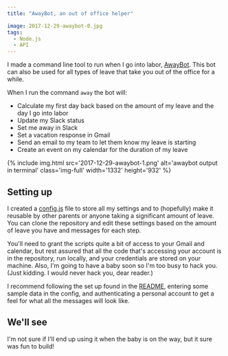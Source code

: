 ```yaml
---
title: "AwayBot, an out of office helper"

image: 2017-12-29-awaybot-0.jpg
tags:
  - Node.js
  - API
---
```


I made a command line tool to run when I go into labor, [AwayBot](https://github.com/katydecorah/awaybot). This bot can also be used for all types of leave that take you out of the office for a while.

When I run the command `away` the bot will:

- Calculate my first day back based on the amount of my leave and the day I go into labor
- Update my Slack status
- Set me away in Slack
- Set a vacation response in Gmail
- Send an email to my team to let them know my leave is starting
- Create an event on my calendar for the duration of my leave

{% include img.html src='2017-12-29-awaybot-1.png' alt='awaybot output in terminal' class='img-full' width='1332' height='932' %}

## Setting up

I created a [config.js](https://github.com/katydecorah/awaybot/blob/master/config.js) file to store all my settings and to (hopefully) make it reusable by other parents or anyone taking a significant amount of leave. You can clone the repository and edit these settings based on the amount of leave you have and messages for each step.

You'll need to grant the scripts quite a bit of access to your Gmail and calendar, but rest assured that all the code that's accessing your account is in the repository, run locally, and your credentials are stored on your machine. Also, I'm going to have a baby soon so I'm too busy to hack you. (Just kidding. I would never hack you, dear reader.)

I recommend following the set up found in the [README](https://github.com/katydecorah/awaybot#set-up), entering some sample data in the config, and authenticating a personal account to get a feel for what all the messages will look like.

## We'll see

I'm not sure if I'll end up using it when the baby is on the way, but it sure was fun to build!
